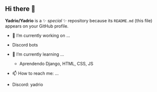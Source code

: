 ## Hi there 👋


**Yadrio/Yadrio** is a ✨ _special_ ✨ repository because its `README.md` (this file) appears on your GitHub profile.

- 🔭 I’m currently working on ...
 - Discord bots 
 
- 🌱 I’m currently learning ...
  - Aprendendo Django, HTML, CSS, JS
 
- 📫 How to reach me: ...
 - Discord: yadrio
<!--
- 🔭 I’m currently working on ...
- 🌱 I’m currently learning ...
  - Aprendendo Django, HTML, CSS, JS
- 👯 I’m looking to collaborate on ...
- 🤔 I’m looking for help with ...
- 💬 Ask me about ...
- 📫 How to reach me: ...
- 😄 Pronouns: ...
- ⚡ Fun fact: ...
-->
